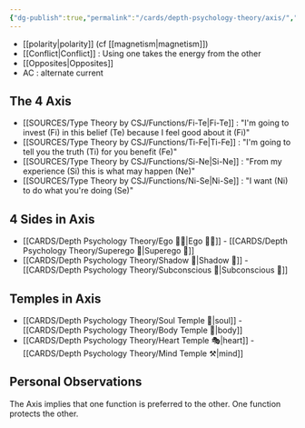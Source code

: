 ```yaml
---
{"dg-publish":true,"permalink":"/cards/depth-psychology-theory/axis/","noteIcon":"","created":"2022-12-13T22:16:55.860+01:00","updated":"2023-04-08T01:09:39.749+02:00"}
---
```



- [[polarity\|polarity]] (cf [[magnetism\|magnetism]])
- [[Conflict\|Conflict]] : Using one takes the energy from the other 
- [[Opposites\|Opposites]] 
- AC : alternate current 

## The 4 Axis
- [[SOURCES/Type Theory by CSJ/Functions/Fi-Te\|Fi-Te]] : "I'm going to invest (Fi) in this belief (Te) because I feel good about it (Fi)"
- [[SOURCES/Type Theory by CSJ/Functions/Ti-Fe\|Ti-Fe]] : "I'm going to tell you the truth (Ti) for you benefit (Fe)"
- [[SOURCES/Type Theory by CSJ/Functions/Si-Ne\|Si-Ne]] : "From my experience (Si) this is what may happen (Ne)"
- [[SOURCES/Type Theory by CSJ/Functions/Ni-Se\|Ni-Se]] : "I want (Ni) to do what you're doing (Se)" 

## 4 Sides in Axis
- [[CARDS/Depth Psychology Theory/Ego 🙋‍♂️\|Ego 🙋‍♂️]] - [[CARDS/Depth Psychology Theory/Superego 👹\|Superego 👹]]
- [[CARDS/Depth Psychology Theory/Shadow 👤\|Shadow 👤]] - [[CARDS/Depth Psychology Theory/Subconscious 🤸\|Subconscious 🤸]]

## Temples in Axis
- [[CARDS/Depth Psychology Theory/Soul Temple 👥\|soul]] - [[CARDS/Depth Psychology Theory/Body Temple 🌳\|body]]
- [[CARDS/Depth Psychology Theory/Heart Temple 🎭\|heart]] - [[CARDS/Depth Psychology Theory/Mind Temple ⚒️\|mind]]

## Personal Observations
The Axis implies that one function is preferred to the other. 
One function protects the other. 
